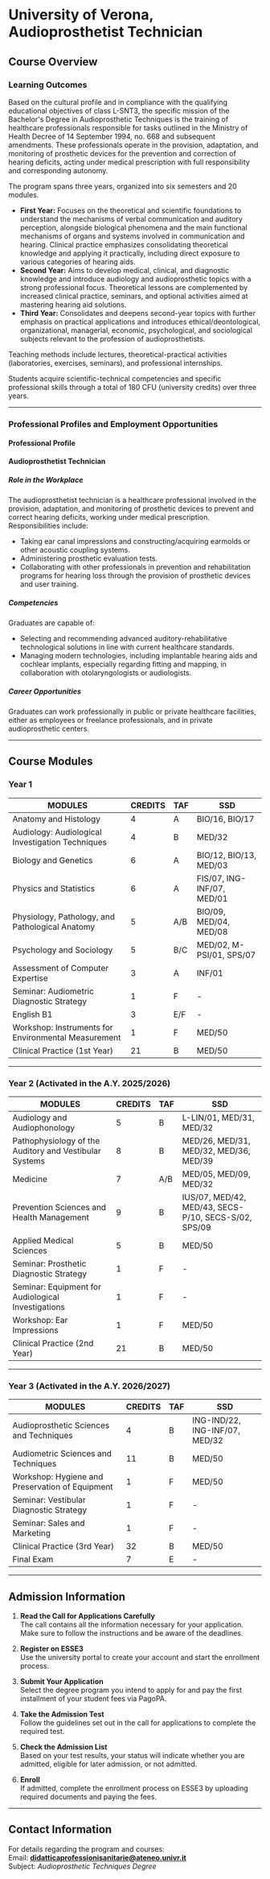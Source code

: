 # University of Verona, Audioprosthetist Technician

## Course Overview

### Learning Outcomes

Based on the cultural profile and in compliance with the qualifying educational objectives of class L-SNT3, the specific mission of the Bachelor's Degree in Audioprosthetic Techniques is the training of healthcare professionals responsible for tasks outlined in the Ministry of Health Decree of 14 September 1994, no. 668 and subsequent amendments. These professionals operate in the provision, adaptation, and monitoring of prosthetic devices for the prevention and correction of hearing deficits, acting under medical prescription with full responsibility and corresponding autonomy.

The program spans three years, organized into six semesters and 20 modules. 

- **First Year:** Focuses on the theoretical and scientific foundations to understand the mechanisms of verbal communication and auditory perception, alongside biological phenomena and the main functional mechanisms of organs and systems involved in communication and hearing. Clinical practice emphasizes consolidating theoretical knowledge and applying it practically, including direct exposure to various categories of hearing aids.  
- **Second Year:** Aims to develop medical, clinical, and diagnostic knowledge and introduce audiology and audioprosthetic topics with a strong professional focus. Theoretical lessons are complemented by increased clinical practice, seminars, and optional activities aimed at mastering hearing aid solutions.  
- **Third Year:** Consolidates and deepens second-year topics with further emphasis on practical applications and introduces ethical/deontological, organizational, managerial, economic, psychological, and sociological subjects relevant to the profession of audioprosthetists.  

Teaching methods include lectures, theoretical-practical activities (laboratories, exercises, seminars), and professional internships.

Students acquire scientific-technical competencies and specific professional skills through a total of 180 CFU (university credits) over three years.

---

### Professional Profiles and Employment Opportunities

#### Professional Profile  
**Audioprosthetist Technician**

##### Role in the Workplace
The audioprosthetist technician is a healthcare professional involved in the provision, adaptation, and monitoring of prosthetic devices to prevent and correct hearing deficits, working under medical prescription. Responsibilities include:  
- Taking ear canal impressions and constructing/acquiring earmolds or other acoustic coupling systems.  
- Administering prosthetic evaluation tests.  
- Collaborating with other professionals in prevention and rehabilitation programs for hearing loss through the provision of prosthetic devices and user training.  

##### Competencies
Graduates are capable of:  
- Selecting and recommending advanced auditory-rehabilitative technological solutions in line with current healthcare standards.  
- Managing modern technologies, including implantable hearing aids and cochlear implants, especially regarding fitting and mapping, in collaboration with otolaryngologists or audiologists.  

##### Career Opportunities
Graduates can work professionally in public or private healthcare facilities, either as employees or freelance professionals, and in private audioprosthetic centers.

---

## Course Modules

### Year 1  
| MODULES                                   | CREDITS | TAF | SSD                |
|-------------------------------------------|---------|-----|--------------------|
| Anatomy and Histology                     | 4       | A   | BIO/16, BIO/17     |
| Audiology: Audiological Investigation Techniques | 4  | B   | MED/32             |
| Biology and Genetics                      | 6       | A   | BIO/12, BIO/13, MED/03 |
| Physics and Statistics                    | 6       | A   | FIS/07, ING-INF/07, MED/01 |
| Physiology, Pathology, and Pathological Anatomy | 5 | A/B | BIO/09, MED/04, MED/08 |
| Psychology and Sociology                  | 5       | B/C | MED/02, M-PSI/01, SPS/07 |
| Assessment of Computer Expertise          | 3       | A   | INF/01             |
| Seminar: Audiometric Diagnostic Strategy  | 1       | F   | -                  |
| English B1                                | 3       | E/F | -                  |
| Workshop: Instruments for Environmental Measurement | 1 | F   | MED/50             |
| Clinical Practice (1st Year)              | 21      | B   | MED/50             |

---

### Year 2 (Activated in the A.Y. 2025/2026)
| MODULES                                   | CREDITS | TAF | SSD                |
|-------------------------------------------|---------|-----|--------------------|
| Audiology and Audiophonology              | 5       | B   | L-LIN/01, MED/31, MED/32 |
| Pathophysiology of the Auditory and Vestibular Systems | 8 | B   | MED/26, MED/31, MED/32, MED/36, MED/39 |
| Medicine                                  | 7       | A/B | MED/05, MED/09, MED/32 |
| Prevention Sciences and Health Management | 9       | B   | IUS/07, MED/42, MED/43, SECS-P/10, SECS-S/02, SPS/09 |
| Applied Medical Sciences                  | 5       | B   | MED/50             |
| Seminar: Prosthetic Diagnostic Strategy   | 1       | F   | -                  |
| Seminar: Equipment for Audiological Investigations | 1 | F   | -                  |
| Workshop: Ear Impressions                 | 1       | F   | MED/50             |
| Clinical Practice (2nd Year)              | 21      | B   | MED/50             |

---

### Year 3 (Activated in the A.Y. 2026/2027)  
| MODULES                                   | CREDITS | TAF | SSD                |
|-------------------------------------------|---------|-----|--------------------|
| Audioprosthetic Sciences and Techniques   | 4       | B   | ING-IND/22, ING-INF/07, MED/32 |
| Audiometric Sciences and Techniques       | 11      | B   | MED/50             |
| Workshop: Hygiene and Preservation of Equipment | 1 | F   | MED/50             |
| Seminar: Vestibular Diagnostic Strategy   | 1       | F   | -                  |
| Seminar: Sales and Marketing              | 1       | F   | -                  |
| Clinical Practice (3rd Year)              | 32      | B   | MED/50             |
| Final Exam                                | 7       | E   | -                  |

---

## Admission Information

1. **Read the Call for Applications Carefully**  
   The call contains all the information necessary for your application. Make sure to follow the instructions and be aware of the deadlines.

2. **Register on ESSE3**  
   Use the university portal to create your account and start the enrollment process.

3. **Submit Your Application**  
   Select the degree program you intend to apply for and pay the first installment of your student fees via PagoPA.

4. **Take the Admission Test**  
   Follow the guidelines set out in the call for applications to complete the required test.

5. **Check the Admission List**  
   Based on your test results, your status will indicate whether you are admitted, eligible for later admission, or not admitted.

6. **Enroll**  
   If admitted, complete the enrollment process on ESSE3 by uploading required documents and paying the fees.

---

## Contact Information

For details regarding the program and courses:  
Email: **didatticaprofessionisanitarie@ateneo.univr.it**  
Subject: *Audioprosthetic Techniques Degree*  
```